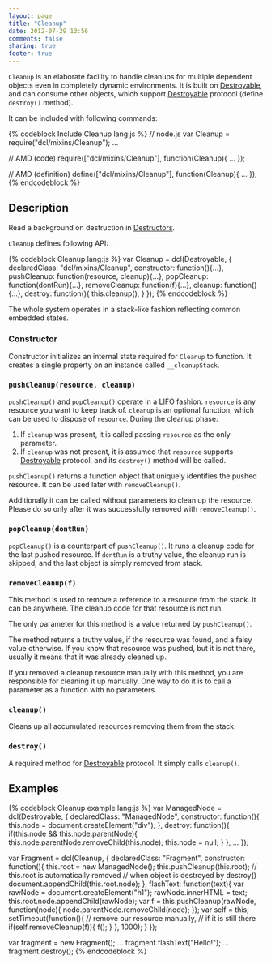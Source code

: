 ```yaml
---
layout: page
title: "Cleanup"
date: 2012-07-29 13:56
comments: false
sharing: true
footer: true
---
```


`Cleanup` is an elaborate facility to handle cleanups for multiple
dependent objects even in completely dynamic environments. It is built on
[Destroyable](/docs/mixins/destroyable), and can consume other objects,
which support [Destroyable](/docs/mixins/destroyable) protocol
(define `destroy()` method).

It can be included with following commands:

{% codeblock Include Cleanup lang:js %}
// node.js
var Cleanup = require("dcl/mixins/Cleanup");
...

// AMD (code)
require(["dcl/mixins/Cleanup"], function(Cleanup){
  ...
});

// AMD (definition)
define(["dcl/mixins/Cleanup"], function(Cleanup){
  ...
});
{% endcodeblock %}

## Description

Read a background on destruction in [Destructors](/docs/general/destructors).

`Cleanup` defines following API:

{% codeblock Cleanup lang:js %}
var Cleanup = dcl(Destroyable, {
  declaredClass: "dcl/mixins/Cleanup",
  constructor: function(){...},
  pushCleanup: function(resource, cleanup){...},
  popCleanup: function(dontRun){...},
  removeCleanup: function(f){...},
  cleanup: function(){...},
  destroy: function(){
    this.cleanup();
  }
});
{% endcodeblock %}

The whole system operates in a stack-like fashion reflecting common embedded states.

### Constructor

Constructor initializes an internal state required for `Cleanup` to function.
It creates a single property on an instance called `__cleanupStack`.

### `pushCleanup(resource, cleanup)`

`pushCleanup()` and `popCleanup()` operate in a [LIFO](http://en.wikipedia.org/wiki/LIFO)
fashion. `resource` is any resource you want to keep track of. `cleanup` is an optional
function, which can be used to dispose of `resource`. During the cleanup phase:

1. If `cleanup` was present, it is called passing `resource` as the only parameter.
2. If `cleanup` was not present, it is assumed that `resource` supports
[Destroyable](/docs/mixins/destroyable) protocol, and its `destroy()` method
will be called.

`pushCleanup()` returns a function object that uniquely identifies the pushed
resource. It can be used later with `removeCleanup()`.

Additionally it can be called without parameters to clean up the resource.
Please do so only after it was successfully removed with `removeCleanup()`.

### `popCleanup(dontRun)`

`popCleanup()` is a counterpart of `pushCleanup()`. It runs a cleanup code for
the last pushed resource. If `dontRun` is a truthy value, the cleanup run is skipped,
and the last object is simply removed from stack.

### `removeCleanup(f)`

This method is used to remove a reference to a resource from the stack. It can be
anywhere. The cleanup code for that resource is not run.

The only parameter for this method is a value returned by `pushCleanup()`.

The method returns a truthy value, if the resource was found, and a falsy value
otherwise. If you know that resource was pushed, but it is not there, usually
it means that it was already cleaned up.

If you removed a cleanup resource manually with this method, you are responsible
for cleaning it up manually. One way to do it is to call a parameter as
a function with no parameters.

### `cleanup()`

Cleans up all accumulated resources removing them from the stack.

### `destroy()`

A required method for [Destroyable](/docs/mixins/destroyable) protocol.
It simply calls `cleanup()`.

## Examples

{% codeblock Cleanup example lang:js %}
var ManagedNode = dcl(Destroyable, {
  declaredClass: "ManagedNode",
  constructor: function(){
    this.node = document.createElement("div");
  },
  destroy: function(){
  	if(this.node && this.node.parentNode){
      this.node.parentNode.removeChild(this.node);
      this.node = null;
    }
  },
  ...
});

var Fragment = dcl(Cleanup, {
  declaredClass: "Fragment",
  constructor: function(){
    this.root = new ManagedNode();
    this.pushCleanup(this.root);
    // this.root is automatically removed
    // when object is destroyed by destroy()
    document.appendChild(this.root.node);
  },
  flashText: function(text){
    var rawNode = document.createElement("h1");
    rawNode.innerHTML = text;
    this.root.node.appendChild(rawNode);
    var f = this.pushCleanup(rawNode, function(node){
      node.parentNode.removeChild(node);
    });
    var self = this;
    setTimeout(function(){
      // remove our resource manually,
      // if it is still there
      if(self.removeCleanup(f)){
        f();
      }
    }, 1000);
  }
});

var fragment = new Fragment();
...
fragment.flashText("Hello!");
...
fragment.destroy();
{% endcodeblock %}
